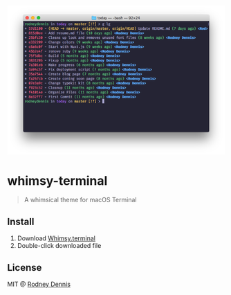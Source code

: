 ![](terminal.png)

# whimsy-terminal

> A whimsical theme for macOS Terminal

## Install
1. Download [Whimsy.terminal](Whimsy.terminal)
2. Double-click downloaded file

## License
MIT @ [Rodney Dennis](https://rod.today)
